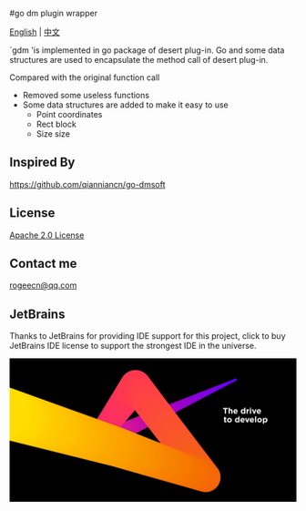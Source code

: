 #go dm plugin wrapper

[English](https://github.com/rogeecn/gdm/blob/main/README.md) | [中文](https://github.com/rogeecn/gdm/blob/main/README_CN.md)


`gdm 'is implemented in go package of desert plug-in. Go and some data structures are used to encapsulate the method call of desert plug-in.

Compared with the original function call

- Removed some useless functions
- Some data structures are added to make it easy to use
    - Point coordinates
    - Rect block
    - Size size

## Inspired By
https://github.com/qianniancn/go-dmsoft

## License
[Apache 2.0 License](https://github.com/rogeecn/gdm/blob/main/LICENSE)

## Contact me

rogeecn@qq.com

## JetBrains

Thanks to JetBrains for providing IDE support for this project, click to buy JetBrains IDE license to support the strongest IDE in the universe.

[![JetBrains](jetbrains.jpeg)](https://www.jetbrains.com/)